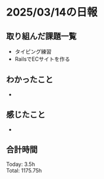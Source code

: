 # 2025/03/14の日報
## 取り組んだ課題一覧
* タイピング練習
*  RailsでECサイトを作る
## わかったこと
* 
## 感じたこと
* 
## 合計時間 
Today: 3.5h<br>
Total: 1175.75h
